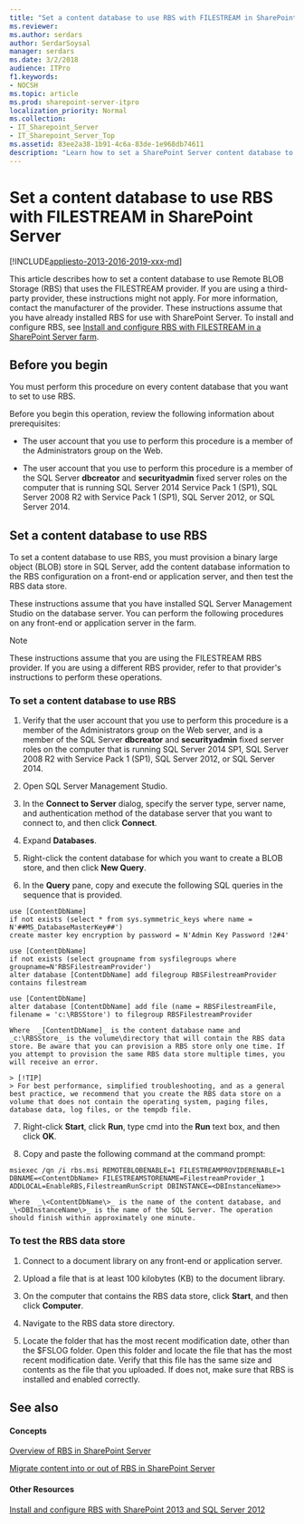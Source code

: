 ```yaml
---
title: "Set a content database to use RBS with FILESTREAM in SharePoint Server"
ms.reviewer: 
ms.author: serdars
author: SerdarSoysal
manager: serdars
ms.date: 3/2/2018
audience: ITPro
f1.keywords:
- NOCSH
ms.topic: article
ms.prod: sharepoint-server-itpro
localization_priority: Normal
ms.collection:
- IT_Sharepoint_Server
- IT_Sharepoint_Server_Top
ms.assetid: 83ee2a38-1b91-4c6a-83de-1e968db74611
description: "Learn how to set a SharePoint Server content database to use Remote BLOB Storage (RBS) with FILESTREAM."
---
```


# Set a content database to use RBS with FILESTREAM in SharePoint Server

[!INCLUDE[appliesto-2013-2016-2019-xxx-md](../includes/appliesto-2013-2016-2019-xxx-md.md)]
  
This article describes how to set a content database to use Remote BLOB Storage (RBS) that uses the FILESTREAM provider. If you are using a third-party provider, these instructions might not apply. For more information, contact the manufacturer of the provider. These instructions assume that you have already installed RBS for use with SharePoint Server. To install and configure RBS, see [Install and configure RBS with FILESTREAM in a SharePoint Server farm](install-and-configure-rbs.md). 
  
    
## Before you begin
<a name="begin"> </a>

You must perform this procedure on every content database that you want to set to use RBS.
  
Before you begin this operation, review the following information about prerequisites:
  
- The user account that you use to perform this procedure is a member of the Administrators group on the Web.
    
- The user account that you use to perform this procedure is a member of the SQL Server **dbcreator** and **securityadmin** fixed server roles on the computer that is running SQL Server 2014 Service Pack 1 (SP1), SQL Server 2008 R2 with Service Pack 1 (SP1), SQL Server 2012, or SQL Server 2014. 
    
## Set a content database to use RBS
<a name="proc1"> </a>

To set a content database to use RBS, you must provision a binary large object (BLOB) store in SQL Server, add the content database information to the RBS configuration on a front-end or application server, and then test the RBS data store. 
  
These instructions assume that you have installed SQL Server Management Studio on the database server. You can perform the following procedures on any front-end or application server in the farm. 
  
> [!NOTE]
> These instructions assume that you are using the FILESTREAM RBS provider. If you are using a different RBS provider, refer to that provider's instructions to perform these operations. 
  
### To set a content database to use RBS

1. Verify that the user account that you use to perform this procedure is a member of the Administrators group on the Web server, and is a member of the SQL Server **dbcreator** and **securityadmin** fixed server roles on the computer that is running SQL Server 2014 SP1, SQL Server 2008 R2 with Service Pack 1 (SP1), SQL Server 2012, or SQL Server 2014. 
    
2. Open SQL Server Management Studio.
    
3. In the **Connect to Server** dialog, specify the server type, server name, and authentication method of the database server that you want to connect to, and then click **Connect**.
    
4. Expand **Databases**.
    
5. Right-click the content database for which you want to create a BLOB store, and then click **New Query**.
    
6. In the **Query** pane, copy and execute the following SQL queries in the sequence that is provided. 
    
  ```
  use [ContentDbName]
  if not exists (select * from sys.symmetric_keys where name = N'##MS_DatabaseMasterKey##')
  create master key encryption by password = N'Admin Key Password !2#4'
  ```

  ```
  use [ContentDbName]
  if not exists (select groupname from sysfilegroups where groupname=N'RBSFilestreamProvider')
  alter database [ContentDbName] add filegroup RBSFilestreamProvider contains filestream
  
  ```

  ```
  use [ContentDbName]
  alter database [ContentDbName] add file (name = RBSFilestreamFile, filename = 'c:\RBSStore') to filegroup RBSFilestreamProvider
  ```

    Where  _[ContentDbName]_ is the content database name and  _c:\RBSStore_ is the volume\directory that will contain the RBS data store. Be aware that you can provision a RBS store only one time. If you attempt to provision the same RBS data store multiple times, you will receive an error. 
    
    > [!TIP]
    > For best performance, simplified troubleshooting, and as a general best practice, we recommend that you create the RBS data store on a volume that does not contain the operating system, paging files, database data, log files, or the tempdb file. 
  
7. Right-click **Start**, click **Run**, type cmd into the **Run** text box, and then click **OK**.
    
8. Copy and paste the following command at the command prompt: 
    
  ```
  msiexec /qn /i rbs.msi REMOTEBLOBENABLE=1 FILESTREAMPROVIDERENABLE=1 DBNAME=<ContentDbName> FILESTREAMSTORENAME=FilestreamProvider_1 ADDLOCAL=EnableRBS,FilestreamRunScript DBINSTANCE=<DBInstanceName>>
  
  ```

    Where  _\<ContentDbName\>_ is the name of the content database, and  _\<DBInstanceName\>_ is the name of the SQL Server. The operation should finish within approximately one minute. 
    
### To test the RBS data store

1. Connect to a document library on any front-end or application server.
    
2. Upload a file that is at least 100 kilobytes (KB) to the document library.
    
3. On the computer that contains the RBS data store, click **Start**, and then click **Computer**. 
    
4. Navigate to the RBS data store directory.
    
5. Locate the folder that has the most recent modification date, other than the $FSLOG folder. Open this folder and locate the file that has the most recent modification date. Verify that this file has the same size and contents as the file that you uploaded. If does not, make sure that RBS is installed and enabled correctly.
    
## See also
<a name="proc1"> </a>

#### Concepts

[Overview of RBS in SharePoint Server](rbs-overview.md)
  
[Migrate content into or out of RBS in SharePoint Server](migrate-content-into-or-out-of-rbs.md)
#### Other Resources

[Install and configure RBS with SharePoint 2013 and SQL Server 2012](https://blogs.technet.com/b/bogdang/archive/2014/12/04/install-and-configure-rbs-with-sharepoint-2013-and-sql-server-2012.aspx)

